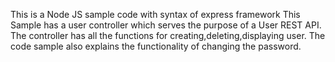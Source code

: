 This is a Node JS sample code with syntax of express framework
This Sample has a user controller which serves the purpose of a User REST API.
The controller has all the functions for creating,deleting,displaying user.
The code sample also explains the functionality of changing the password.